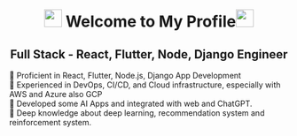 <h1 align="center"><img src="https://media.giphy.com/media/hvRJCLFzcasrR4ia7z/giphy.gif" width="32"> Welcome to My Profile<img src="https://media.giphy.com/media/hvRJCLFzcasrR4ia7z/giphy.gif" width="32"> </h1>

<div>
 <h2 align="center">Full Stack - React, Flutter, Node, Django Engineer</h2>
 🔸 Proficient in React, Flutter, Node.js, Django App Development<br/>
 🔸 Experienced in DevOps, CI/CD, and Cloud infrastructure, especially with AWS and Azure also GCP<br/>
 🔸 Developed some AI Apps and integrated with web and ChatGPT.<br/>
 🔸 Deep knowledge about deep learning, recommendation system and reinforcement system.</br>
</div>
